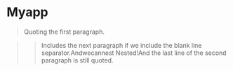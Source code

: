 # Myapp
> Quoting the first paragraph.

>>Includes the next paragraph if we include the blank line separator.Andwecannest
>> Nested!And the last line of the second paragraph is still quoted.
